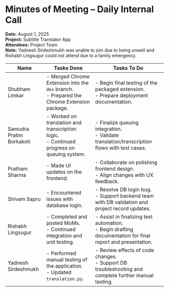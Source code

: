 # Minutes of Meeting – Daily Internal Call  
**Date:** August 1, 2025  
**Project:** Subtitle Translator App  
**Attendees:** Project Team  
**Note:** Yadnesh Sirdeshmukh was unable to join due to being unwell and Rishabh Lingsugur could not attend due to a family emergency.

| Name                     | Tasks Done                                                                                          | Tasks To Do                                                                                      |
|--------------------------|------------------------------------------------------------------------------------------------------|--------------------------------------------------------------------------------------------------|
| Shubham Limkar           | - Merged Chrome Extension into the `dev` branch.<br>- Prepared the Chrome Extension package.         | - Begin final testing of the packaged extension.<br>- Prepare deployment documentation.         |
| Samudra Pratim Borkakoti| - Worked on translation and transcription logic.<br>- Continued progress on queuing system.           | - Finalize queuing integration.<br>- Validate translation/transcription flows with test cases.   |
| Pratham Sharma           | - Made UI updates on the frontend.                                                                   | - Collaborate on polishing frontend design.<br>- Align changes with UX feedback. |
| Shivam Sapru             | - Encountered issues with database login.                                                            | - Resolve DB login bug.<br>- Support backend team with DB validation and project record updates. |
| Rishabh Lingsugur        | - Completed and posted MoMs.<br>- Continued integration and unit testing.                            | - Assist in finalizing test automation.<br>- Begin drafting documentation for final report and presentation.|
| Yadnesh Sirdeshmukh      | - Performed manual testing of the application.<br>- Updated `translation.py`.                        | - Review effects of code changes.<br>- Support DB troubleshooting and complete further manual testing.|
